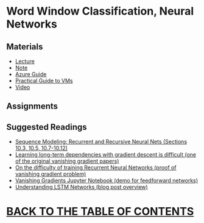 # Word Window Classification, Neural Networks

## Materials

* [Lecture]()
* [Note]() 
* [Azure Guide]()
* [Practical Guide to VMs]()
* [Video](https://www.youtube.com/watch?v=QEw0qEa0E50&list=PLoROMvodv4rOhcuXMZkNm7j3fVwBBY42z&index=7)

## Assignments

## Suggested Readings

* [Sequence Modeling: Recurrent and Recursive Neural Nets (Sections 10.3, 10.5, 10.7-10.12)](http://www.deeplearningbook.org/contents/rnn.html)
* [Learning long-term dependencies with gradient descent is difficult (one of the original vanishing gradient papers)]()
* [On the difficulty of training Recurrent Neural Networks (proof of vanishing gradient problem)]()
* [Vanishing Gradients Jupyter Notebook (demo for feedforward networks)](https://web.stanford.edu/class/archive/cs/cs224n/cs224n.1174/lectures/vanishing_grad_example.html)
* [Understanding LSTM Networks (blog post overview)](http://colah.github.io/posts/2015-08-Understanding-LSTMs/)

# [BACK TO THE TABLE OF CONTENTS](https://github.com/robertlakatos/natural-language-processing/blob/master/README.md)